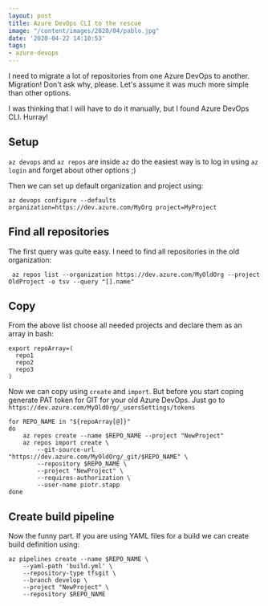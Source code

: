 ```yaml
---
layout: post
title: Azure DevOps CLI to the rescue
image: "/content/images/2020/04/pablo.jpg"
date: '2020-04-22 14:10:53'
tags:
- azure-devops
---
```


I need to migrate a lot of repositories from one Azure DevOps to another. Migration! Don't ask why, please. Let's assume it was much more simple than other options.

I was thinking that I will have to do it manually, but I found Azure DevOps CLI. Hurray!

## Setup
`az devops` and `az repos` are inside `az` do the easiest way is to log in using `az login` and forget about other options ;)

Then we can set up default organization and project using:
```
az devops configure --defaults organization=https://dev.azure.com/MyOrg project=MyProject

```


## Find all repositories

The first query was quite easy. I need to find all repositories in the old organization:

```
 az repos list --organization https://dev.azure.com/MyOldOrg --project OldProject -o tsv --query "[].name"
```

## Copy
From the above list choose all needed projects and declare them as an array in bash:

```
export repoArray=(
  repo1
  repo2
  repo3
)
```
Now we can copy using `create` and `import`.
But before you start coping generate PAT token for GIT for your old Azure DevOps. Just go to `https://dev.azure.com/MyOldOrg/_usersSettings/tokens`
```
for REPO_NAME in "${repoArray[@]}"
do
    az repos create --name $REPO_NAME --project "NewProject"
    az repos import create \
        --git-source-url "https://dev.azure.com/MyOldOrg/_git/$REPO_NAME" \
        --repository $REPO_NAME \
        --project "NewProject" \
        --requires-authorization \
        --user-name piotr.stapp
done
```

## Create build pipeline
Now the funny part. If you are using YAML files for a build we can create build definition using:

```
az pipelines create --name $REPO_NAME \
    --yaml-path 'build.yml' \
    --repository-type tfsgit \
    --branch develop \
    --project "NewProject" \
    --repository $REPO_NAME
```